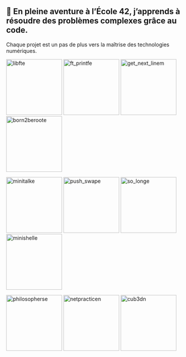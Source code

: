 ## 🚀 En pleine aventure à l’École 42, j’apprends à résoudre des problèmes complexes grâce au code.
Chaque projet est un pas de plus vers la maîtrise des technologies numériques.

<img width="150" height="150" alt="libfte" src="https://github.com/user-attachments/assets/0d41ff6a-8dce-45e2-adde-e666368c1906" /> <img width="150" height="150" alt="ft_printfe" src="https://github.com/user-attachments/assets/3c3995e8-9b3f-4a5c-bcdc-99ad331ee1e2" /> <img width="150" height="150" alt="get_next_linem" src="https://github.com/user-attachments/assets/1774f411-c897-41e4-808f-c731d731e593" /> <img width="150" height="150" alt="born2beroote" src="https://github.com/user-attachments/assets/2b04770f-1d2a-48ee-afa4-9e8c79223c1e" />

<img width="150" height="150" alt="minitalke" src="https://github.com/user-attachments/assets/8597c317-ca2e-4b6b-9954-dac743b49b2f" /> <img width="150" height="150" alt="push_swape" src="https://github.com/user-attachments/assets/edd65ffb-5cca-4a2e-97c5-6c2ed212d19f" /> <img width="150" height="150" alt="so_longe" src="https://github.com/user-attachments/assets/6e286816-08ec-4cca-82ac-3553a675c46d" /> <img width="150" height="150" alt="minishelle" src="https://github.com/user-attachments/assets/8822ce43-f61a-450e-9159-63666ef5c7d1" />

<img width="150" height="150" alt="philosopherse" src="https://github.com/user-attachments/assets/5a7e8dd8-2f49-43f6-9586-f2ab858a2b71" /> <img width="150" height="150" alt="netpracticen" src="https://github.com/user-attachments/assets/c785d50d-aac2-41e8-b125-5f682e986b16" /> <img width="150" height="150" alt="cub3dn" src="https://github.com/user-attachments/assets/56b65a41-39c3-4323-8ed7-81decd5075d7" />











<!--
**Marjo412/Marjo412** is a ✨ _special_ ✨ repository because its `README.md` (this file) appears on your GitHub profile.

Here are some ideas to get you started:

- 🔭 I’m currently working on ...
- 🌱 I’m currently learning ...
- 👯 I’m looking to collaborate on ...
- 🤔 I’m looking for help with ...
- 💬 Ask me about ...
- 📫 How to reach me: ...
- 😄 Pronouns: ...
- ⚡ Fun fact: ...
-->

